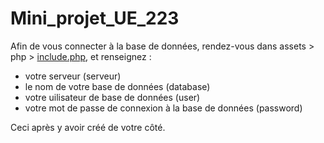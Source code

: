 # Mini_projet_UE_223

Afin de vous connecter à la base de données, rendez-vous dans assets > php > <a href="https://github.com/Adidooouuu/PuzzleGame/blob/main/assets/php/include.php" target="_blank">include.php</a>, et renseignez :
- votre serveur (serveur)
- le nom de votre base de données (database)
- votre uilisateur de base de données (user)
- votre mot de passe de connexion à la base de données (password)

Ceci après y avoir créé de votre côté.

